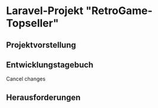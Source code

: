 # Laravel-Projekt "RetroGame-Topseller"

## Projektvorstellung

## Entwicklungstagebuch
Cancel changes
## Herausforderungen

